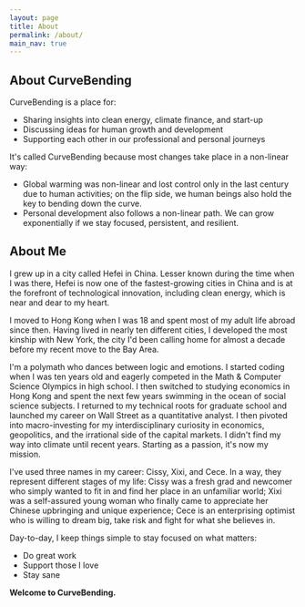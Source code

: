 ```yaml
---
layout: page
title: About
permalink: /about/
main_nav: true
---
```


## About CurveBending
CurveBending is a place for:
- Sharing insights into clean energy, climate finance, and start-up
- Discussing ideas for human growth and development
- Supporting each other in our professional and personal journeys

It's called CurveBending because most changes take place in a non-linear way:
- Global warming was non-linear and lost control only in the last century due to human activities; on the flip side, we human beings also hold the key to bending down the curve.
- Personal development also follows a non-linear path. We can grow exponentially if we stay focused, persistent, and resilient.



## About Me

I grew up in a city called Hefei in China. Lesser known during the time when I was there, Hefei is now one of the fastest-growing cities in China and is at the forefront of technological innovation, including clean energy, which is near and dear to my heart.

I moved to Hong Kong when I was 18 and spent most of my adult life abroad since then. Having lived in nearly ten different cities, I developed the most kinship with New York, the city I'd been calling home for almost a decade before my recent move to the Bay Area.

I'm a polymath who dances between logic and emotions. I started coding when I was ten years old and eagerly competed in the Math & Computer Science Olympics in high school. I then switched to studying economics in Hong Kong and spent the next few years swimming in the ocean of social science subjects. I returned to my technical roots for graduate school and launched my career on Wall Street as a quantitative analyst. I then pivoted into macro-investing for my interdisciplinary curiosity in economics, geopolitics, and the irrational side of the capital markets. I didn't find my way into climate until recent years. Starting as a passion, it's now my mission.

I've used three names in my career: Cissy, Xixi, and Cece. In a way, they represent different stages of my life: Cissy was a fresh grad and newcomer who simply wanted to fit in and find her place in an unfamiliar world; Xixi was a self-assured young woman who finally came to appreciate her Chinese upbringing and unique experience; Cece is an enterprising optimist who is willing to dream big, take risk and fight for what she believes in.

Day-to-day, I keep things simple to stay focused on what matters:
- Do great work
- Support those I love
- Stay sane



**Welcome to CurveBending.**
